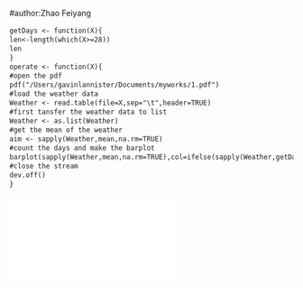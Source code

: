 #author:Zhao Feiyang



	getDays <- function(X){
	len<-length(which(X>=28))
	len
	}
	operate <- function(X){
	#open the pdf
	pdf("/Users/gavinlannister/Documents/myworks/1.pdf")
	#load the weather data
	Weather <- read.table(file=X,sep="\t",header=TRUE)
	#first tansfer the weather data to list
	Weather <- as.list(Weather)
	#get the mean of the weather
	aim <- sapply(Weather,mean,na.rm=TRUE)
	#count the days and make the barplot
	barplot(sapply(Weather,mean,na.rm=TRUE),col=ifelse(sapply(Weather,getDays)>7,"red",0))
	#close the stream
	dev.off()
	}

![result](1.pdf)
